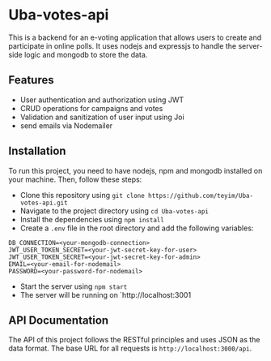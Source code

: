 # Uba-votes-api

This is a backend for an e-voting application that allows users to create and participate in online polls. It uses nodejs and expressjs to handle the server-side logic and mongodb to store the data.

## Features

- User authentication and authorization using JWT
- CRUD operations for campaigns and votes
- Validation and sanitization of user input using Joi
- send emails via Nodemailer

## Installation

To run this project, you need to have nodejs, npm and mongodb installed on your machine. Then, follow these steps:

- Clone this repository using `git clone https://github.com/teyim/Uba-votes-api.git`
- Navigate to the project directory using `cd Uba-votes-api`
- Install the dependencies using `npm install`
- Create a `.env` file in the root directory and add the following variables:

```
DB_CONNECTION=<your-mongodb-connection>
JWT_USER_TOKEN_SECRET=<your-jwt-secret-key-for-user>
JWT_USER_TOKEN_SECRET=<your-jwt-secret-key-for-admin>
EMAIL=<your-email-for-nodemail>
PASSWORD=<your-password-for-nodemail>
```

- Start the server using `npm start`
- The server will be running on `http://localhost:3001 

## API Documentation

The API of this project follows the RESTful principles and uses JSON as the data format. The base URL for all requests is `http://localhost:3000/api`.


